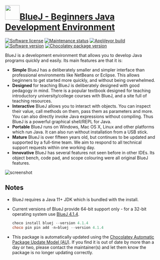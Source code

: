 # [<img src="https://cdn.jsdelivr.net/gh/dgalbraith/chocolatey-packages@ec1652f85e86682fba61efdbeb5a556dd6ad0284/icons/bluej.png" width="48" height="48"/>BlueJ - Beginners Java Development Environment](https://chocolatey.org/packages/bluej)

[![Software license](https://img.shields.io/badge/License-GPLv2-blue.svg)](https://www.bluej.org/about/LICENSE.txt)
[![Maintenance status](https://img.shields.io/badge/maintained%3F-yes-green.svg)](https://gitHub.com/dgalbraith/chocolatey-packages/graphs/commit-activity)
[![AppVeyor build](https://img.shields.io/appveyor/ci/dgalbraith/chocolatey-packages)](https://ci.appveyor.com/project/dgalbraith/chocolatey-packages)
[![Software version](https://img.shields.io/badge/Source-v5.2.1-blue.svg)](https://www.bluej.org/index.html)
[![Chocolatey package version](https://img.shields.io/chocolatey/v/bluej?label=Chocolatey)](https://chocolatey.org/packages/bluej)

BlueJ is a development environment that allows you to develop Java programs quickly and easily. Its main features are that it is:

* **Simple** BlueJ has a deliberately smaller and simpler interface than professional environments like NetBeans or Eclipse. This allows beginners to get started more quickly, and without being overwhelmed.
* **Designed** for teaching BlueJ is deliberately designed with good pedagogy in mind. There is a popular textbook designed for teaching introductory university/college courses with BlueJ, and a site full of teaching resources.
* **Interactive** BlueJ allows you to interact with objects. You can inspect their value, call methods on them, pass them as parameters and more. You can also directly invoke Java expressions without compiling. Thus BlueJ is a powerful graphical shell/REPL for Java.
* **Portable** BlueJ runs on Windows, Mac OS X, Linux and other platforms which run Java. It can also run without installation from a USB stick.
* **Mature** BlueJ is over fifteen years old, but continues to be updated and supported by a full-time team. We aim to respond to all technical support requests within one working day.
* **Innovative** BlueJ has several features not seen before in other IDEs. Its object bench, code pad, and scope colouring were all original BlueJ features.

![screenshot](https://cdn.jsdelivr.net/gh/dgalbraith/chocolatey-packages@48b2855247b0e422e994f50e85b9bf8c8ca98c79/automatic/bluej/screenshot.png)

## Notes

* BlueJ requires a Java 11+ JDK which is bundled with the install.
* Current versions of BlueJ provide 64-bit support only - for a 32-bit operating system use [BlueJ 4.1.4](https://chocolatey.org/packages/bluej/4.1.4).
  
  ```powershell
  choco install bluej --version 4.1.4
  choco pin pin add -n=bluej --version 4.1.4
  ```

* This package is automatically updated using the [Chocolatey Automatic Package Update Model (AU)](https://github.com/majkinetor/au/blob/master/README.md).
  If you find it is out of date by more than a day or two, please contact the maintainer(s) and let them know the package is no longer updating correctly.
